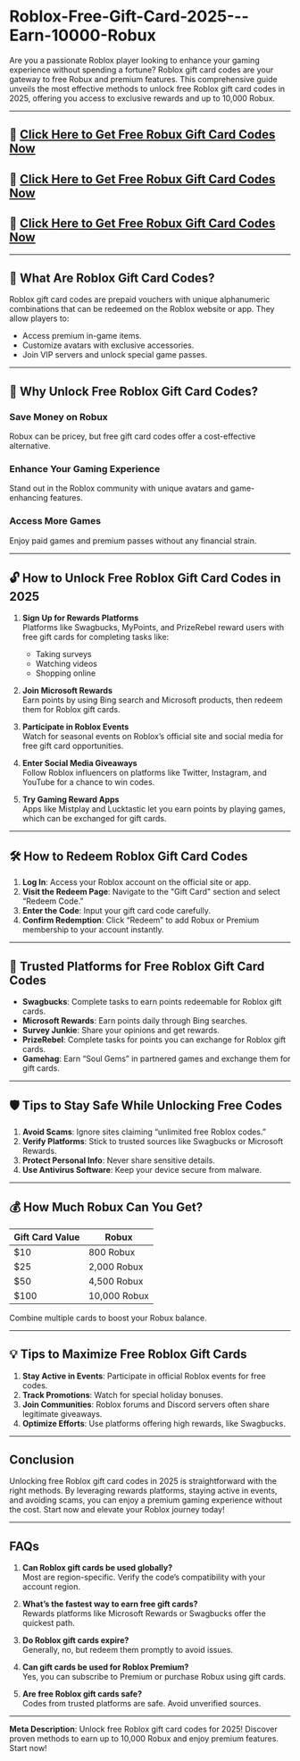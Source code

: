 # Roblox-Free-Gift-Card-2025---Earn-10000-Robux

Are you a passionate Roblox player looking to enhance your gaming experience without spending a fortune? Roblox gift card codes are your gateway to free Robux and premium features. This comprehensive guide unveils the most effective methods to unlock free Roblox gift card codes in 2025, offering you access to exclusive rewards and up to 10,000 Robux.

---

## 🚀 [Click Here to Get Free Robux Gift Card Codes Now](https://suberapps.com/uploads/data/000/950/493/original/1_All_In_One_Gift_Card.html)

## 🚀 [Click Here to Get Free Robux Gift Card Codes Now](https://suberapps.com/uploads/data/000/950/493/original/1_All_In_One_Gift_Card.html)

## 🚀 [Click Here to Get Free Robux Gift Card Codes Now](https://suberapps.com/uploads/data/000/950/493/original/1_All_In_One_Gift_Card.html)
---

## 🎁 What Are Roblox Gift Card Codes?

Roblox gift card codes are prepaid vouchers with unique alphanumeric combinations that can be redeemed on the Roblox website or app. They allow players to:

- Access premium in-game items.
- Customize avatars with exclusive accessories.
- Join VIP servers and unlock special game passes.

---

## 🎉 Why Unlock Free Roblox Gift Card Codes?

### Save Money on Robux
Robux can be pricey, but free gift card codes offer a cost-effective alternative.

### Enhance Your Gaming Experience
Stand out in the Roblox community with unique avatars and game-enhancing features.

### Access More Games
Enjoy paid games and premium passes without any financial strain.

---

## 🔓 How to Unlock Free Roblox Gift Card Codes in 2025

1. **Sign Up for Rewards Platforms**  
   Platforms like Swagbucks, MyPoints, and PrizeRebel reward users with free gift cards for completing tasks like:  
   - Taking surveys  
   - Watching videos  
   - Shopping online  

2. **Join Microsoft Rewards**  
   Earn points by using Bing search and Microsoft products, then redeem them for Roblox gift cards.

3. **Participate in Roblox Events**  
   Watch for seasonal events on Roblox’s official site and social media for free gift card opportunities.

4. **Enter Social Media Giveaways**  
   Follow Roblox influencers on platforms like Twitter, Instagram, and YouTube for a chance to win codes.

5. **Try Gaming Reward Apps**  
   Apps like Mistplay and Lucktastic let you earn points by playing games, which can be exchanged for gift cards.

---

## 🛠 How to Redeem Roblox Gift Card Codes

1. **Log In**: Access your Roblox account on the official site or app.  
2. **Visit the Redeem Page**: Navigate to the "Gift Card" section and select “Redeem Code.”  
3. **Enter the Code**: Input your gift card code carefully.  
4. **Confirm Redemption**: Click “Redeem” to add Robux or Premium membership to your account instantly.

---

## 🌟 Trusted Platforms for Free Roblox Gift Card Codes

- **Swagbucks**: Complete tasks to earn points redeemable for Roblox gift cards.  
- **Microsoft Rewards**: Earn points daily through Bing searches.  
- **Survey Junkie**: Share your opinions and get rewards.  
- **PrizeRebel**: Complete tasks for points you can exchange for Roblox gift cards.  
- **Gamehag**: Earn “Soul Gems” in partnered games and exchange them for gift cards.

---

## 🛡 Tips to Stay Safe While Unlocking Free Codes

1. **Avoid Scams**: Ignore sites claiming “unlimited free Roblox codes.”  
2. **Verify Platforms**: Stick to trusted sources like Swagbucks or Microsoft Rewards.  
3. **Protect Personal Info**: Never share sensitive details.  
4. **Use Antivirus Software**: Keep your device secure from malware.

---

## 💰 How Much Robux Can You Get?

| **Gift Card Value** | **Robux**          |  
|----------------------|--------------------|  
| $10                 | 800 Robux         |  
| $25                 | 2,000 Robux       |  
| $50                 | 4,500 Robux       |  
| $100                | 10,000 Robux      |  

Combine multiple cards to boost your Robux balance.

---

## 💡 Tips to Maximize Free Roblox Gift Cards

1. **Stay Active in Events**: Participate in official Roblox events for free codes.  
2. **Track Promotions**: Watch for special holiday bonuses.  
3. **Join Communities**: Roblox forums and Discord servers often share legitimate giveaways.  
4. **Optimize Efforts**: Use platforms offering high rewards, like Swagbucks.

---

## Conclusion

Unlocking free Roblox gift card codes in 2025 is straightforward with the right methods. By leveraging rewards platforms, staying active in events, and avoiding scams, you can enjoy a premium gaming experience without the cost. Start now and elevate your Roblox journey today!

---

## FAQs

1. **Can Roblox gift cards be used globally?**  
   Most are region-specific. Verify the code’s compatibility with your account region.

2. **What’s the fastest way to earn free gift cards?**  
   Rewards platforms like Microsoft Rewards or Swagbucks offer the quickest path.

3. **Do Roblox gift cards expire?**  
   Generally, no, but redeem them promptly to avoid issues.

4. **Can gift cards be used for Roblox Premium?**  
   Yes, you can subscribe to Premium or purchase Robux using gift cards.

5. **Are free Roblox gift cards safe?**  
   Codes from trusted platforms are safe. Avoid unverified sources.

---

**Meta Description**: Unlock free Roblox gift card codes for 2025! Discover proven methods to earn up to 10,000 Robux and enjoy premium features. Start now! 
